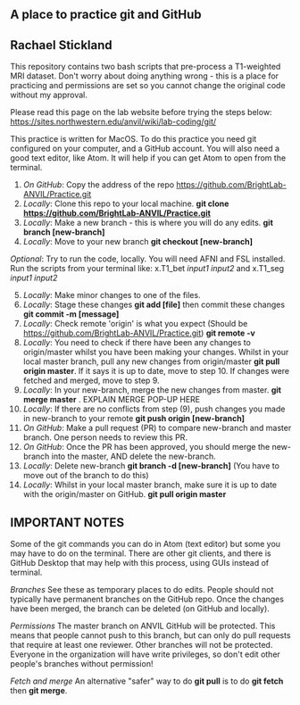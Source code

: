 A place to practice git and GitHub
--------------
Rachael Stickland
--------------

This repository contains two bash scripts that pre-process a T1-weighted MRI dataset.
Don't worry about doing anything wrong - this is a place for practicing and permissions are set so you cannot change the original code without my approval. 

Please read this page on the lab website before trying the steps below: https://sites.northwestern.edu/anvil/wiki/lab-coding/git/

This practice is written for MacOS.
To do this practice you need git configured on your computer, and a GitHub account. 
You will also need a good text editor, like Atom. It will help if you can get Atom to open from the terminal. 

1. *On GitHub*: Copy the address of the repo https://github.com/BrightLab-ANVIL/Practice.git
2. *Locally*: Clone this repo to your local machine.   **git clone https://github.com/BrightLab-ANVIL/Practice.git**
3. *Locally*: Make a new branch  - this is where you will do any edits. **git branch [new-branch]**
4. *Locally*: Move to your new branch **git checkout [new-branch]**

*Optional*: Try to run the code, locally. You will need AFNI and FSL installed. Run the scripts from your terminal like:
x.T1_bet *input1* *input2* and x.T1_seg *input1* *input2*

5. *Locally*: Make minor changes to one of the files. 
6. *Locally*: Stage these changes **git add [file]** then commit these changes **git commit -m [message]**
7. *Locally*: Check remote 'origin' is what you expect (Should be https://github.com/BrightLab-ANVIL/Practice.git) **git remote -v** 
8. *Locally*: You need to check if there have been any changes to origin/master whilst you have been making your changes. Whilst in your local master branch, pull any new changes from origin/master **git pull origin master**. If it says it is up to date, move to step 10. If  changes were fetched and merged, move to step 9. 
9. *Locally*: In your new-branch, merge the new changes from master. **git merge master** . EXPLAIN MERGE POP-UP HERE
10. *Locally*: If there are no conflicts from step (9), push changes you made in new-branch to your remote **git push origin [new-branch]** 
11. *On GitHub*: Make a pull request (PR) to compare new-branch and master branch. One person needs to review this PR.
12. *On GitHub*: Once the PR has been approved, you should merge the new-branch into the master, AND delete the new-branch. 
13. *Locally*: Delete new-branch **git branch -d [new-branch]** (You have to move out of the branch to do this)
14. *Locally*: Whilst in your local master branch, make sure it is up to date with the origin/master on GitHub. **git pull origin master** 

IMPORTANT NOTES
--------------

Some of the git commands you can do in Atom (text editor) but some you may have to do on the terminal. 
There are other git clients, and there is GitHub Desktop that may help with this process, using GUIs instead of terminal.

*Branches*
See these as temporary places to do edits. People should not typically have permanent branches on the GitHub repo. Once the changes have been merged, the branch can be deleted (on GitHub and locally). 

*Permissions*
The master branch on ANVIL GitHub will be protected. This means that people cannot push to this branch, but can only do pull requests that require at least one reviewer. Other branches will not be protected. Everyone in the organization will have write privileges, so don't edit other people's branches without permission! 

*Fetch and merge*
An alternative "safer" way to do **git pull** is to do **git fetch** then **git merge**.
